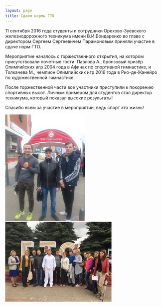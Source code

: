 ```yaml
---
layout: page
title: Сдаем нормы ГТО
---
```

<section>
<p>11 сентября 2016 года студенты и сотрудники Орехово-Зуевского железнодорожного техникума имени В.И.Бондаренко во главе с директором Сергеем Сергеевичем Парамоновым приняли участие в сдаче норм ГТО.</p>
<p>Мероприятие началось с торжественного открытия, на котором присутствовали почетные гости: Павлова А., бронзовый призёр Олимпийских игр 2004 года в Афинах по спортивной гимнастике, и Толкачева М., чемпион Олимпийских игр 2016 года в Рио-де-Жанейро по художественной гимнастике.</p>
<p>После торжественной части все участники приступили к покорению спортивных высот. Личным примером для студентов стал директор техникума, который показал высокие результаты!</p>
<p>Спасибо всем за участие в мероприятии, ведь спорт это жизнь!</p>
</section>

<section>
	<div class="posts">
		<article>
			<a href="/news/gto/1.jpg" target="_blank" class="image"><img src="/news/gto/pix/1.jpg" alt="1" /></a>
		</article>
		<article>
			<a href="/news/gto/2.jpg" target="_blank" class="image"><img src="/news/gto/pix/2.jpg" alt="2" /></a>
		</article>
	</div>
</section>